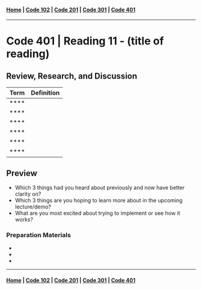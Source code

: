 #### [Home](../README.md) | [Code 102](../102main.md) | [Code 201](../201main.md) | [Code 301](../301main.md) | [Code 401](../401main.md)

---

# Code 401 | Reading 11 - (title of reading)

## Review, Research, and Discussion

| Term     | Definition |
| -------- | ---------- |
| \*\*\*\* |            |
| \*\*\*\* |            |
| \*\*\*\* |            |
| \*\*\*\* |            |
| \*\*\*\* |            |
| \*\*\*\* |            |

## Preview

-   Which 3 things had you heard about previously and now have better clarity on?
-   Which 3 things are you hoping to learn more about in the upcoming lecture/demo?
-   What are you most excited about trying to implement or see how it works?

### Preparation Materials

-   []()
-   []()
-   []()

---

#### [Home](../README.md) | [Code 102](../102main.md) | [Code 201](../201main.md) | [Code 301](../301main.md) | [Code 401](../401main.md)
